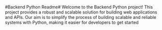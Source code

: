 #Backend Python Readme#
Welcome to the Backend Python project! This project provides a robust and scalable solution for building web applications and APIs. Our aim is to simplify the process of building scalable and reliable systems with Python, making it easier for developers to get started
